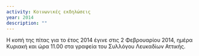 ```yaml
---
activity: Κοινωνικές εκδηλώσεις
year: 2014
description: ""
---
```


Η κοπή της πίτας για το έτος 2014 έγινε στις 2 Φεβρουαρίου 2014, ημέρα Κυριακή και ώρα 11.00 στα γραφεία του Συλλόγου Λευκαδίων Αττικής.
